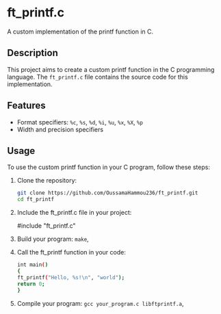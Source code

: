 # ft_printf.c

A custom implementation of the printf function in C.

## Description

This project aims to create a custom printf function in the C programming language. The `ft_printf.c` file contains the source code for this implementation.

## Features

- Format specifiers: `%c`, `%s`, `%d`, `%i`, `%u`, `%x`, `%X`, `%p`
- Width and precision specifiers

## Usage

To use the custom printf function in your C program, follow these steps:

1. Clone the repository:

   ```bash
   git clone https://github.com/OussamaHammou236/ft_printf.git
   cd ft_printf

2. Include the ft_printf.c file in your project:
   
      #include "ft_printf.c"
      
3. Build your program:
      `make`,
4. Call the ft_printf function in your code:
    ```bash
    int main()
    {
    ft_printf("Hello, %s!\n", "world");
    return 0;
    }

5.  Compile your program:
    `gcc your_program.c libftprintf.a`,
